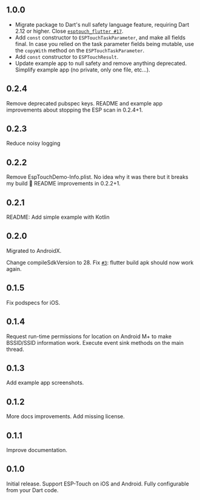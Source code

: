 ## 1.0.0

* Migrate package to Dart's null safety language feature, requiring Dart 2.12 or higher. Close [`esptouch_flutter #17`](https://github.com/smaho-engineering/esptouch_flutter/issues/17).
* Add `const` constructor to `ESPTouchTaskParameter`, and make all fields final. In case you relied on the task parameter fields being mutable, use the `copyWith` method on the `ESPTouchTaskParameter`. 
* Add `const` constructor to `ESPTouchResult`.
* Update example app to null safety and remove anything deprecated. Simplify example app (no private, only one file, etc...).

## 0.2.4

Remove deprecated pubspec keys.
README and example app improvements about stopping the ESP scan in 0.2.4+1.

## 0.2.3

Reduce noisy logging

## 0.2.2

Remove EspTouchDemo-Info.plist. No idea why it was there but it breaks my build 🤬
README improvements in 0.2.2+1.

## 0.2.1

README: Add simple example with Kotlin

## 0.2.0

Migrated to AndroidX.

Change compileSdkVersion to 28. Fix [`#3`](https://github.com/smaho-engineering/esptouch_flutter/issues/3): flutter build apk should now work again.


## 0.1.5

Fix podspecs for iOS.

## 0.1.4

Request run-time permissions for location on Android M+ to make BSSID/SSID information work.
Execute event sink methods on the main thread.

## 0.1.3

Add example app screenshots.

## 0.1.2

More docs improvements. Add missing license.

## 0.1.1

Improve documentation.

## 0.1.0

Initial release. Support ESP-Touch on iOS and Android. Fully configurable from your Dart code.
